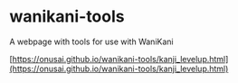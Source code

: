 # wanikani-tools
A webpage with tools for use with WaniKani

[https://onusai.github.io/wanikani-tools/kanji_levelup.html](https://onusai.github.io/wanikani-tools/kanji_levelup.html)

